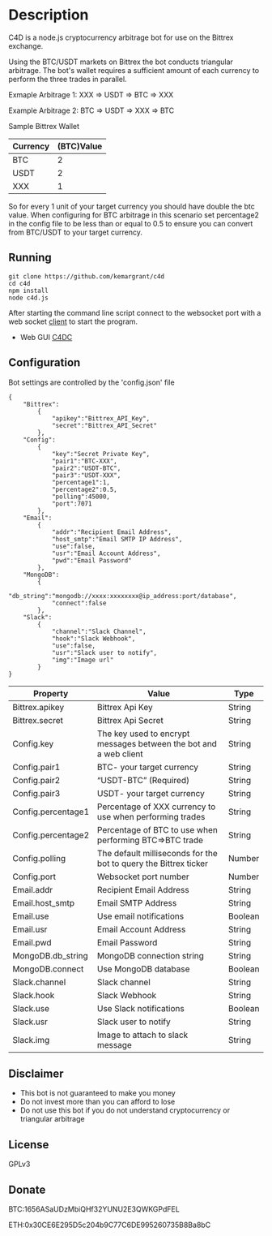 # Description

C4D is a node.js cryptocurrency arbitrage bot for use on the Bittrex exchange.

Using the BTC/USDT markets on Bittrex the bot conducts triangular arbitrage. The bot's wallet requires a sufficient amount of each currency to perform the three trades in parallel.

Exmaple Arbitrage 1:
XXX => USDT => BTC => XXX

Example Arbitrage 2:
BTC => USDT => XXX => BTC

Sample Bittrex Wallet 

| Currency| (BTC)Value 
| ------ | ------ |
|BTC| 2
|USDT| 2
|XXX| 1

So for every 1 unit of your target currency you should have double the btc value. When configuring for BTC arbitrage in this scenario set percentage2 in the config file to be less than or equal to 0.5
to ensure you can convert from BTC/USDT to your target currency.
 
## Running
```
git clone https://github.com/kemargrant/c4d
cd c4d
npm install
node c4d.js
```
After starting the command line script connect to the websocket port with a web socket [client](https://chrome.google.com/webstore/detail/simple-websocket-client/pfdhoblngboilpfeibdedpjgfnlcodoo) to start the program.
* Web GUI
[C4DC](https://github.com/kemargrant/c4dc)

## Configuration
Bot settings are controlled by the 'config.json' file


```
{
	"Bittrex":
		{
			"apikey":"Bittrex_API_Key",
			"secret":"Bittrex_API_Secret"
		},
	"Config":
		{
			"key":"Secret Private Key",	
			"pair1":"BTC-XXX",
			"pair2":"USDT-BTC",
			"pair3":"USDT-XXX",		
			"percentage1":1,
			"percentage2":0.5,					
			"polling":45000,
			"port":7071
		},
	"Email":
		{
			"addr":"Recipient Email Address",
			"host_smtp":"Email SMTP IP Address",
			"use":false,
			"usr":"Email Account Address",
			"pwd":"Email Password"			
		},
	"MongoDB":
		{
			"db_string":"mongodb://xxxx:xxxxxxxx@ip_address:port/database",
			"connect":false
		},	
	"Slack":
		{
			"channel":"Slack Channel",
			"hook":"Slack Webhook",
			"use":false,
			"usr":"Slack user to notify",
			"img":"Image url"
		}
}
```


| Property | Value | Type
| ------ | ------ | ------ |
| Bittrex.apikey | Bittrex Api Key | String
| Bittrex.secret | Bittrex Api Secret | String
| Config.key | The key used to encrypt messages between the bot and a web client | String
| Config.pair1 |BTC- your target currency | String
| Config.pair2 |“USDT-BTC” (Required) | String
| Config.pair3 |  USDT-  your target currency| String
| Config.percentage1 | Percentage of XXX currency to use when performing trades | String
| Config.percentage2 | Percentage of BTC to use when performing BTC=>BTC trade | String
| Config.polling | The default milliseconds for the bot to query the Bittrex ticker | Number
| Config.port |Websocket port number | Number
| Email.addr |Recipient Email Address | String
| Email.host_smtp |Email SMTP Address| String
| Email.use |Use email notifications | Boolean
| Email.usr |Email Account Address | String
| Email.pwd |Email Password | String
| MongoDB.db_string | MongoDB connection string | String
| MongoDB.connect | Use MongoDB database | Boolean
| Slack.channel |Slack channel | String
| Slack.hook |Slack Webhook| String
| Slack.use |Use Slack notifications | Boolean
| Slack.usr |Slack user to notify | String
| Slack.img |Image to attach to slack message | String

## Disclaimer

- This bot is not guaranteed to make you money
- Do not invest more than you can afford to lose
- Do not use this bot if you do not understand cryptocurrency or triangular arbitrage


License
----

GPLv3

Donate
----
BTC:1656ASaUDzMbiQHf32YUNU2E3QWKGPdFEL

ETH:0x30CE6E295D5c204b9C77C6DE995260735B8Ba8bC
